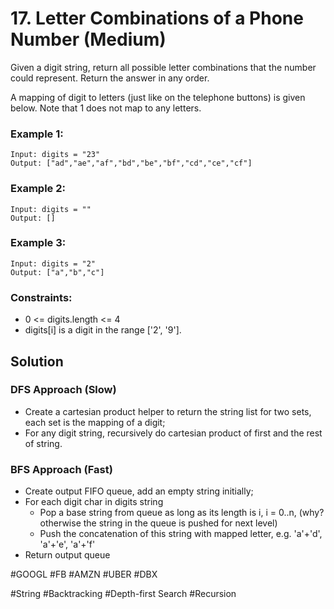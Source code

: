 # 17. Letter Combinations of a Phone Number (Medium)

Given a digit string, return all possible letter combinations that the number could represent. Return the answer in any order.

A mapping of digit to letters (just like on the telephone buttons) is given below. Note that 1 does not map to any letters.

### Example 1:

```
Input: digits = "23"
Output: ["ad","ae","af","bd","be","bf","cd","ce","cf"]
```

### Example 2:

```
Input: digits = ""
Output: []
```

### Example 3:

```
Input: digits = "2"
Output: ["a","b","c"]
```

### Constraints:

- 0 <= digits.length <= 4
- digits[i] is a digit in the range ['2', '9'].

## Solution

### DFS Approach (Slow)

- Create a cartesian product helper to return the string list for two sets, each set is the mapping of a digit;
- For any digit string, recursively do cartesian product of first and the rest of string.

### BFS Approach (Fast)

- Create output FIFO queue, add an empty string initially;
- For each digit char in digits string
  - Pop a base string from queue as long as its length is i, i = 0..n, (why? otherwise the string in the queue is pushed for next level)
  - Push the concatenation of this string with mapped letter, e.g. 'a'+'d', 'a'+'e', 'a'+'f'
- Return output queue

#GOOGL #FB #AMZN #UBER #DBX

#String #Backtracking #Depth-first Search #Recursion
